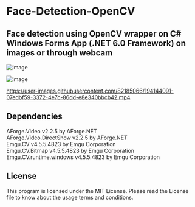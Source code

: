# Face-Detection-OpenCV
## Face detection using OpenCV wrapper on C# Windows Forms App (.NET 6.0 Framework) on images or through webcam
![image](https://user-images.githubusercontent.com/82185066/194144166-51afb96c-ab67-416f-afa2-23458d27c730.png)

![image](https://user-images.githubusercontent.com/82185066/194144420-ecf51cf5-b0ed-41be-af8f-39e3ee71a633.png)

https://user-images.githubusercontent.com/82185066/194144091-07edbf59-3372-4e7c-86dd-e8e340bbcb42.mp4

## Dependencies
AForge.Video v2.2.5 by AForge.NET  
AForge.Video.DirectShow v2.2.5 by AForge.NET  
Emgu.CV v4.5.5.4823 by Emgu Corporation  
Emgu.CV.Bitmap v4.5.5.4823 by Emgu Corporation  
Emgu.CV.runtime.windows v4.5.5.4823 by Emgu Corporation  

## License
This program is licensed under the MIT License. Please read the License file to know about the usage terms and conditions.
